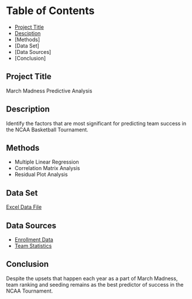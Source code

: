 # Table of Contents
- [Project Title](https://github.com/jack-meis/Hello-World/blob/main/README.md#project-title)
- [Desciption](https://github.com/jack-meis/Hello-World/blob/main/README.md#description)
- [Methods]
- [Data Set]
- [Data Sources]
- [Conclusion]

## Project Title
March Madness Predictive Analysis

## Description
Identify the factors that are most significant for predicting team success in the NCAA Basketball Tournament.

## Methods
- Multiple Linear Regression
- Correlation Matrix Analysis
- Residual Plot Analysis

## Data Set
[Excel Data File](https://iowa-my.sharepoint.com/:x:/r/personal/mrulrich_uiowa_edu/_layouts/15/Doc.aspx?sourcedoc=%7B3E23A99D-B183-4C02-9902-284AE67C7704%7D&file=Project%20Proposal%20Data%20Sheet.xlsx&action=default&mobileredirect=true)

## Data Sources
- [Enrollment Data](https://www.usnews.com/education)
- [Team Statistics](https://basketball.realgm.com/ncaa/teams)

## Conclusion
Despite the upsets that happen each year as a part of March Madness, team ranking and seeding remains as the best predictor of success in the NCAA Tournament.
